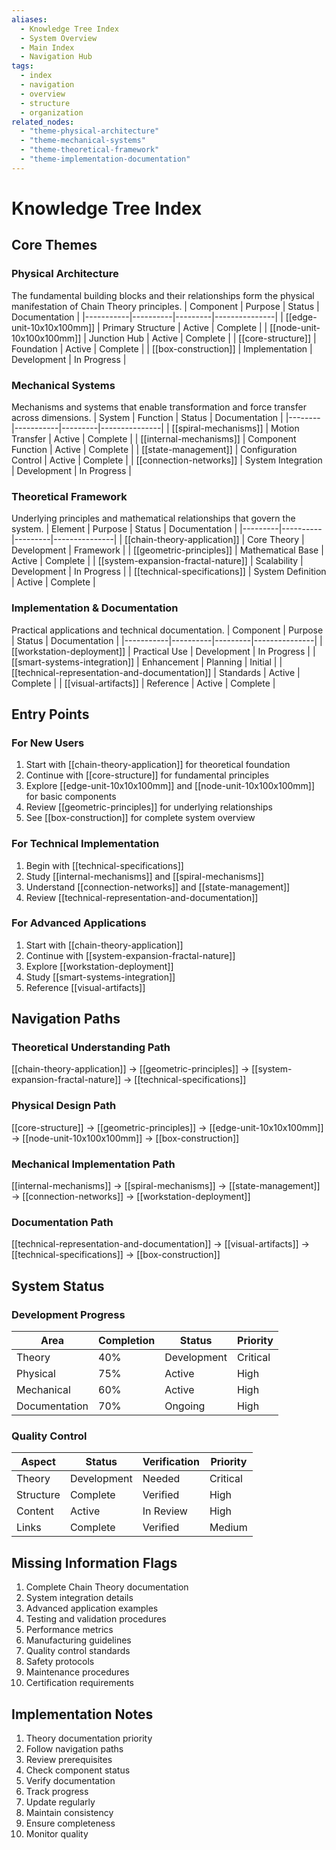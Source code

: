 ```yaml
---
aliases:
  - Knowledge Tree Index
  - System Overview
  - Main Index
  - Navigation Hub
tags:
  - index
  - navigation
  - overview
  - structure
  - organization
related_nodes:
  - "theme-physical-architecture"
  - "theme-mechanical-systems"
  - "theme-theoretical-framework"
  - "theme-implementation-documentation"
---
```

# Knowledge Tree Index

## Core Themes

### Physical Architecture
The fundamental building blocks and their relationships form the physical manifestation of Chain Theory principles.
| Component | Purpose | Status | Documentation |
|-----------|----------|---------|---------------|
| [[edge-unit-10x10x100mm]] | Primary Structure | Active | Complete |
| [[node-unit-10x100x100mm]] | Junction Hub | Active | Complete |
| [[core-structure]] | Foundation | Active | Complete |
| [[box-construction]] | Implementation | Development | In Progress |

### Mechanical Systems
Mechanisms and systems that enable transformation and force transfer across dimensions.
| System | Function | Status | Documentation |
|--------|-----------|---------|---------------|
| [[spiral-mechanisms]] | Motion Transfer | Active | Complete |
| [[internal-mechanisms]] | Component Function | Active | Complete |
| [[state-management]] | Configuration Control | Active | Complete |
| [[connection-networks]] | System Integration | Development | In Progress |

### Theoretical Framework
Underlying principles and mathematical relationships that govern the system.
| Element | Purpose | Status | Documentation |
|---------|----------|---------|---------------|
| [[chain-theory-application]] | Core Theory | Development | Framework |
| [[geometric-principles]] | Mathematical Base | Active | Complete |
| [[system-expansion-fractal-nature]] | Scalability | Development | In Progress |
| [[technical-specifications]] | System Definition | Active | Complete |

### Implementation & Documentation
Practical applications and technical documentation.
| Component | Purpose | Status | Documentation |
|-----------|----------|---------|---------------|
| [[workstation-deployment]] | Practical Use | Development | In Progress |
| [[smart-systems-integration]] | Enhancement | Planning | Initial |
| [[technical-representation-and-documentation]] | Standards | Active | Complete |
| [[visual-artifacts]] | Reference | Active | Complete |

## Entry Points

### For New Users
1. Start with [[chain-theory-application]] for theoretical foundation
2. Continue with [[core-structure]] for fundamental principles
3. Explore [[edge-unit-10x10x100mm]] and [[node-unit-10x100x100mm]] for basic components
4. Review [[geometric-principles]] for underlying relationships
5. See [[box-construction]] for complete system overview

### For Technical Implementation
1. Begin with [[technical-specifications]]
2. Study [[internal-mechanisms]] and [[spiral-mechanisms]]
3. Understand [[connection-networks]] and [[state-management]]
4. Review [[technical-representation-and-documentation]]

### For Advanced Applications
1. Start with [[chain-theory-application]]
2. Continue with [[system-expansion-fractal-nature]]
3. Explore [[workstation-deployment]]
4. Study [[smart-systems-integration]]
5. Reference [[visual-artifacts]]

## Navigation Paths

### Theoretical Understanding Path
[[chain-theory-application]] → [[geometric-principles]] → [[system-expansion-fractal-nature]] → [[technical-specifications]]

### Physical Design Path
[[core-structure]] → [[geometric-principles]] → [[edge-unit-10x10x100mm]] → [[node-unit-10x100x100mm]] → [[box-construction]]

### Mechanical Implementation Path
[[internal-mechanisms]] → [[spiral-mechanisms]] → [[state-management]] → [[connection-networks]] → [[workstation-deployment]]

### Documentation Path
[[technical-representation-and-documentation]] → [[visual-artifacts]] → [[technical-specifications]] → [[box-construction]]

## System Status

### Development Progress
| Area | Completion | Status | Priority |
|------|------------|---------|----------|
| Theory | 40% | Development | Critical |
| Physical | 75% | Active | High |
| Mechanical | 60% | Active | High |
| Documentation | 70% | Ongoing | High |

### Quality Control
| Aspect | Status | Verification | Priority |
|---------|---------|--------------|----------|
| Theory | Development | Needed | Critical |
| Structure | Complete | Verified | High |
| Content | Active | In Review | High |
| Links | Complete | Verified | Medium |

## Missing Information Flags
1. Complete Chain Theory documentation
2. System integration details
3. Advanced application examples
4. Testing and validation procedures
5. Performance metrics
6. Manufacturing guidelines
7. Quality control standards
8. Safety protocols
9. Maintenance procedures
10. Certification requirements

## Implementation Notes
1. Theory documentation priority
2. Follow navigation paths
3. Review prerequisites
4. Check component status
5. Verify documentation
6. Track progress
7. Update regularly
8. Maintain consistency
9. Ensure completeness
10. Monitor quality